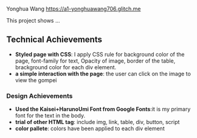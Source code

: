 
Yonghua Wang 
https://a1-yonghuawang706.glitch.me

This project shows ...

## Technical Achievements
- **Styled page with CSS**: I apply CSS rule for background color of the page, font-family for text, Opacity of image, border of the table, brackground color for each div element.
- **a simple interaction with the page**: the user can click on the image to view the gompei


### Design Achievements
- **Used the Kaisei+HarunoUmi Font from Google Fonts**:it is my primary font for the text in the body.
- **trial of other HTML tag**: include img, link, table, div, button, script
- **color pallete**: colors have been applied to each div element
